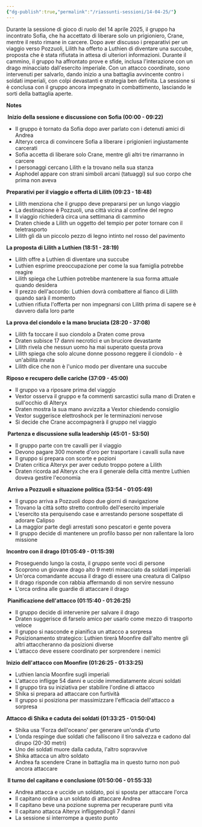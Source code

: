 ```yaml
---
{"dg-publish":true,"permalink":"/riassunti-sessioni/14-04-25/"}
---
```


Durante la sessione di gioco di ruolo del 14 aprile 2025, il gruppo ha incontrato Sofia, che ha accettato di liberare solo un prigioniero, Crane, mentre il resto rimane in carcere. Dopo aver discusso i preparativi per un viaggio verso Pozzuoli, Lilith ha offerto a Luthien di diventare una succube, proposta che è stata rifiutata in attesa di ulteriori informazioni. Durante il cammino, il gruppo ha affrontato prove e sfide, inclusa l'interazione con un drago minacciato dall'esercito imperiale. Con un attacco coordinato, sono intervenuti per salvarlo, dando inizio a una battaglia avvincente contro i soldati imperiali, con colpi devastanti e strategia ben definita. La sessione si è conclusa con il gruppo ancora impegnato in combattimento, lasciando le sorti della battaglia aperte.

**Notes**

**‍️ Inizio della sessione e discussione con Sofia (00:00 - 09:22)**

- Il gruppo è tornato da Sofia dopo aver parlato con i detenuti amici di Andrea
- Alteryx cerca di convincere Sofia a liberare i prigionieri ingiustamente carcerati
- Sofia accetta di liberare solo Crane, mentre gli altri tre rimarranno in carcere
- I personaggi cercano Lilith e la trovano nella sua stanza
- Asphodel appare con strani simboli arcani (tatuaggi) sul suo corpo che prima non aveva

**Preparativi per il viaggio e offerta di Lilith (09:23 - 18:48)**

- Lilith menziona che il gruppo deve prepararsi per un lungo viaggio
- La destinazione è Pozzuoli, una città vicina al confine del regno
- Il viaggio richiederà circa una settimana di cammino
- Draten chiede a Lilith un oggetto del tempio per poter tornare con il teletrasporto
- Lilith gli dà un piccolo pezzo di legno intinto nel rosso del pavimento

**La proposta di Lilith a Luthien (18:51 - 28:19)**

- Lilith offre a Luthien di diventare una succube
- Luthien esprime preoccupazione per come la sua famiglia potrebbe reagire
- Lilith spiega che Luthien potrebbe mantenere la sua forma attuale quando desidera
- Il prezzo dell'accordo: Luthien dovrà combattere al fianco di Lilith quando sarà il momento
- Luthien rifiuta l'offerta per non impegnarsi con Lilith prima di sapere se è davvero dalla loro parte

**La prova del ciondolo e la mano bruciata (28:20 - 37:08)**

- Lilith fa toccare il suo ciondolo a Draten come prova
- Draten subisce 17 danni necrotici e un bruciore devastante
- Lilith rivela che nessun uomo ha mai superato questa prova
- Lilith spiega che solo alcune donne possono reggere il ciondolo - è un'abilità innata
- Lilith dice che non è l'unico modo per diventare una succube

**Riposo e recupero delle cariche (37:09 - 45:00)**

- Il gruppo va a riposare prima del viaggio
- Vextor osserva il gruppo e fa commenti sarcastici sulla mano di Draten e sull'occhio di Alteryx
- Draten mostra la sua mano avvizzita a Vextor chiedendo consiglio
- Vextor suggerisce elettroshock per le terminazioni nervose
- Si decide che Crane accompagnerà il gruppo nel viaggio

**‍️ Partenza e discussione sulla leadership (45:01 - 53:50)**

- Il gruppo parte con tre cavalli per il viaggio
- Devono pagare 300 monete d'oro per trasportare i cavalli sulla nave
- Il gruppo si prepara con scorte e pozioni
- Draten critica Alteryx per aver ceduto troppo potere a Lilith
- Draten ricorda ad Alteryx che era il generale della città mentre Luthien doveva gestire l'economia

**️ Arrivo a Pozzuoli e situazione politica (53:54 - 01:05:49)**

- Il gruppo arriva a Pozzuoli dopo due giorni di navigazione
- Trovano la città sotto stretto controllo dell'esercito imperiale
- L'esercito sta perquisendo case e arrestando persone sospettate di adorare Calipso
- La maggior parte degli arrestati sono pescatori e gente povera
- Il gruppo decide di mantenere un profilo basso per non rallentare la loro missione

**Incontro con il drago (01:05:49 - 01:15:39)**

- Proseguendo lungo la costa, il gruppo sente voci di persone
- Scoprono un giovane drago alto 9 metri minacciato da soldati imperiali
- Un'orca comandante accusa il drago di essere una creatura di Calipso
- Il drago risponde con rabbia affermando di non servire nessuno
- L'orca ordina alle guardie di attaccare il drago

**️ Pianificazione dell'attacco (01:15:40 - 01:26:25)**

- Il gruppo decide di intervenire per salvare il drago
- Draten suggerisce di farselo amico per usarlo come mezzo di trasporto veloce
- Il gruppo si nasconde e pianifica un attacco a sorpresa
- Posizionamento strategico: Luthien tirerà Moonfire dall'alto mentre gli altri attaccheranno da posizioni diverse
- L'attacco deve essere coordinato per sorprendere i nemici

**Inizio dell'attacco con Moonfire (01:26:25 - 01:33:25)**

- Luthien lancia Moonfire sugli imperiali
- L'attacco infligge 54 danni e uccide immediatamente alcuni soldati
- Il gruppo tira su iniziativa per stabilire l'ordine di attacco
- Shika si prepara ad attaccare con furtività
- Il gruppo si posiziona per massimizzare l'efficacia dell'attacco a sorpresa

**Attacco di Shika e caduta dei soldati (01:33:25 - 01:50:04)**

- Shika usa 'Forza dell'oceano' per generare un'onda d'urto
- L'onda respinge due soldati che falliscono il tiro salvezza e cadono dal dirupo (20-30 metri)
- Uno dei soldati muore dalla caduta, l'altro sopravvive
- Shika attacca un altro soldato
- Andrea fa scendere Crane in battaglia ma in questo turno non può ancora attaccare

**️ Il turno del capitano e conclusione (01:50:06 - 01:55:33)**

- Andrea attacca e uccide un soldato, poi si sposta per attaccare l'orca
- Il capitano ordina a un soldato di attaccare Andrea
- Il capitano beve una pozione suprema per recuperare punti vita
- Il capitano attacca Alteryx infliggendogli 7 danni
- La sessione si interrompe a questo punto